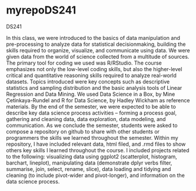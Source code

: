 # myrepoDS241
 DS241

In this class, we were introduced to the basics of data manipulation and pre-processing to analyze data for statistical decisionmaking, building the skills required to organize, visualize, and communicate using data. We were given data from the world of science collected from a multitude of sources.  The primary tool for coding we used was R/RStudio.  The
course emphasizes not only the low-level coding skills, but also the higher-level critical and quantitative reasoning skills required to analyze real-world datasets. Topics introduced were key concepts such as descriptive statistics and sampling distribution and the basic analysis tools of Linear Regression and Data Mining.  We used Data Science in a Box, by Mine Çetinkaya-Rundel and R for Data Science, by Hadley Wickham as reference materials.  By the end of the semester, we were expected to be able to describe key data science process activities – forming a process goal, gathering and cleaning data, data exploration, data modeling, and communication.  As we conclude the semester, students were asked to compose a repository on github to share with other students or programmers the skills we learned throughout the semester.  Within my repository, I have included relevant data, html filed, and .rmd files to show others key skills I learned throughout the course. I included projects related to the following: visualizing data using ggplot2 (scatterplot, histogram, barchart, lineplot), manipulating data (demonstrate dplyr verbs   filter, summarise, join, select, rename, slice), data loading and tidying and cleaning (to include pivot-wider and pivot-longer), and information on the data science process.
